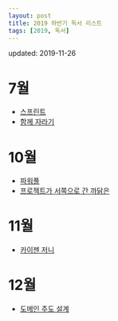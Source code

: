 ```yaml
---
layout: post
title: 2019 하반기 독서 리스트 
tags: [2019, 독서]
---
```


updated: 2019-11-26

# 7월 
* [스프린트](http://www.kyobobook.co.kr/product/detailViewKor.laf?ejkGb=KOR&mallGb=KOR&barcode=9788934975953&orderClick=LAG&Kc=)
* [함께 자라기](http://www.kyobobook.co.kr/product/detailViewKor.laf?ejkGb=KOR&mallGb=KOR&barcode=9788966262335&orderClick=LEa&Kc=)

# 10월 
* [파워풀](http://www.kyobobook.co.kr/product/detailViewKor.laf?ejkGb=KOR&mallGb=KOR&barcode=9788966262335&orderClick=LEa&Kc=)
* [프로젝트가 서쪽으로 간 까닭은](http://www.kyobobook.co.kr/product/detailViewKor.laf?ejkGb=KOR&mallGb=KOR&barcode=9788991268685&orderClick=LEa&Kc=)

# 11월 
* [카이젠 저니](http://www.kyobobook.co.kr/product/detailViewKor.laf?ejkGb=KOR&mallGb=KOR&barcode=9791188621767&orderClick=LAG&Kc=)

# 12월
* [도메인 주도 설계]()

